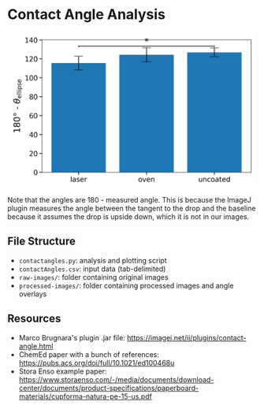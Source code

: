 # Contact Angle Analysis

![contact angles](contactangle.png)

Note that the angles are 180 - measured angle.  This is because the ImageJ plugin measures the angle between the tangent to the drop and the baseline because it assumes the drop is upside down, which it is not in our images.

## File Structure
- `contactangles.py`: analysis and plotting script
- `contactAngles.csv`: input data (tab-delimited)
- `raw-images/`: folder containing original images
- `processed-images/`: folder containing processed images and angle overlays

## Resources
 - Marco Brugnara's plugin .jar file: https://imagej.net/ij/plugins/contact-angle.html
 - ChemEd paper with a bunch of references: https://pubs.acs.org/doi/full/10.1021/ed100468u
 - Stora Enso example paper: https://www.storaenso.com/-/media/documents/download-center/documents/product-specifications/paperboard-materials/cupforma-natura-pe-15-us.pdf